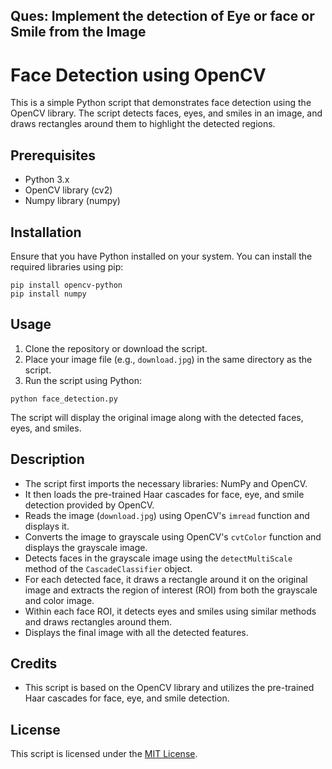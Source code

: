 ## Ques: Implement the detection of Eye or face or Smile from the Image

# Face Detection using OpenCV

This is a simple Python script that demonstrates face detection using the OpenCV library. The script detects faces, eyes, and smiles in an image, and draws rectangles around them to highlight the detected regions.

## Prerequisites

- Python 3.x
- OpenCV library (cv2)
- Numpy library (numpy)

## Installation

Ensure that you have Python installed on your system. You can install the required libraries using pip:

```
pip install opencv-python
pip install numpy
```

## Usage

1. Clone the repository or download the script.
2. Place your image file (e.g., `download.jpg`) in the same directory as the script.
3. Run the script using Python:

```
python face_detection.py
```

The script will display the original image along with the detected faces, eyes, and smiles.

## Description

- The script first imports the necessary libraries: NumPy and OpenCV.
- It then loads the pre-trained Haar cascades for face, eye, and smile detection provided by OpenCV.
- Reads the image (`download.jpg`) using OpenCV's `imread` function and displays it.
- Converts the image to grayscale using OpenCV's `cvtColor` function and displays the grayscale image.
- Detects faces in the grayscale image using the `detectMultiScale` method of the `CascadeClassifier` object.
- For each detected face, it draws a rectangle around it on the original image and extracts the region of interest (ROI) from both the grayscale and color image.
- Within each face ROI, it detects eyes and smiles using similar methods and draws rectangles around them.
- Displays the final image with all the detected features.

## Credits

- This script is based on the OpenCV library and utilizes the pre-trained Haar cascades for face, eye, and smile detection.

## License

This script is licensed under the [MIT License](LICENSE).
